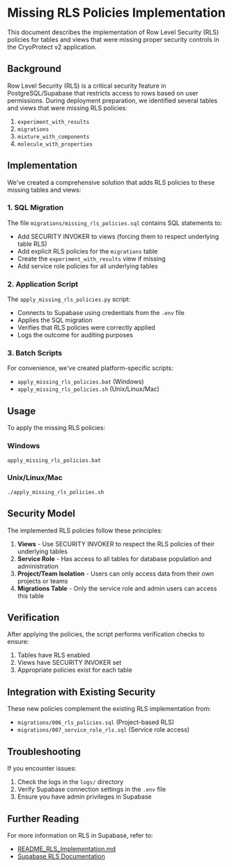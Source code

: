 # Missing RLS Policies Implementation

This document describes the implementation of Row Level Security (RLS) policies for tables and views that were missing proper security controls in the CryoProtect v2 application.

## Background

Row Level Security (RLS) is a critical security feature in PostgreSQL/Supabase that restricts access to rows based on user permissions. During deployment preparation, we identified several tables and views that were missing RLS policies:

1. `experiment_with_results`
2. `migrations` 
3. `mixture_with_components`
4. `molecule_with_properties`

## Implementation

We've created a comprehensive solution that adds RLS policies to these missing tables and views:

### 1. SQL Migration

The file `migrations/missing_rls_policies.sql` contains SQL statements to:

- Add SECURITY INVOKER to views (forcing them to respect underlying table RLS)
- Add explicit RLS policies for the `migrations` table
- Create the `experiment_with_results` view if missing
- Add service role policies for all underlying tables

### 2. Application Script

The `apply_missing_rls_policies.py` script:

- Connects to Supabase using credentials from the `.env` file
- Applies the SQL migration
- Verifies that RLS policies were correctly applied
- Logs the outcome for auditing purposes

### 3. Batch Scripts

For convenience, we've created platform-specific scripts:
- `apply_missing_rls_policies.bat` (Windows)
- `apply_missing_rls_policies.sh` (Unix/Linux/Mac)

## Usage

To apply the missing RLS policies:

### Windows
```
apply_missing_rls_policies.bat
```

### Unix/Linux/Mac
```
./apply_missing_rls_policies.sh
```

## Security Model

The implemented RLS policies follow these principles:

1. **Views** - Use SECURITY INVOKER to respect the RLS policies of their underlying tables
2. **Service Role** - Has access to all tables for database population and administration
3. **Project/Team Isolation** - Users can only access data from their own projects or teams
4. **Migrations Table** - Only the service role and admin users can access this table

## Verification

After applying the policies, the script performs verification checks to ensure:

1. Tables have RLS enabled
2. Views have SECURITY INVOKER set
3. Appropriate policies exist for each table

## Integration with Existing Security

These new policies complement the existing RLS implementation from:
- `migrations/006_rls_policies.sql` (Project-based RLS)
- `migrations/007_service_role_rls.sql` (Service role access)

## Troubleshooting

If you encounter issues:

1. Check the logs in the `logs/` directory
2. Verify Supabase connection settings in the `.env` file
3. Ensure you have admin privileges in Supabase

## Further Reading

For more information on RLS in Supabase, refer to:
- [README_RLS_Implementation.md](./README_RLS_Implementation.md)
- [Supabase RLS Documentation](https://supabase.com/docs/guides/auth/row-level-security)